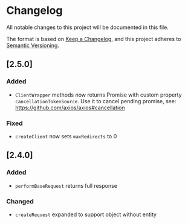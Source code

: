 # Changelog
All notable changes to this project will be documented in this file.

The format is based on [Keep a Changelog](https://keepachangelog.com/en/1.0.0/),
and this project adheres to [Semantic Versioning](https://semver.org/spec/v2.0.0.html).

## [2.5.0]
### Added
- `ClientWrapper` methods now returns Promise with custom property `cancellationTokenSource`. Use it to cancel pending promise, see: https://github.com/axios/axios#cancellation

### Fixed
- `createClient` now sets `maxRedirects` to 0

## [2.4.0]
### Added
- `performBaseRequest` returns full response

### Changed
- `createRequest` expanded to support object without entity
